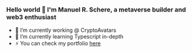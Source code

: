 
### Hello world 👋 I'm Manuel R. Schere, a metaverse builder and web3 enthusiast
- 🔭 I’m currently working @ CryptoAvatars
- 🌱 I’m currently learning Typescript in-depth
- ⚡ You can check my portfolio [here](https://mschere.github.io/portfolio/en)


<!--
**MSchere/MSchere** is a ✨ _special_ ✨ repository because its `README.md` (this file) appears on your GitHub profile.

Here are some ideas to get you started:

- 🔭 I’m currently working on ...
- 🌱 I’m currently learning ...
- 👯 I’m looking to collaborate on ...
- 🤔 I’m looking for help with ...
- 💬 Ask me about ...
- 📫 How to reach me: ...
- 😄 Pronouns: ...
- ⚡ Fun fact: ...
-->

